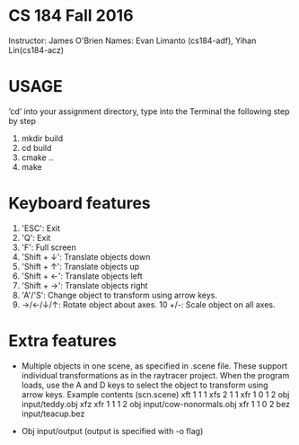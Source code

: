 # CS 184 Fall 2016
Instructor: James O'Brien
Names: Evan Limanto (cs184-adf), Yihan Lin(cs184-acz)

# USAGE
‘cd’ into your assignment directory, type into the Terminal the following step by step

1. mkdir build
2. cd build
3. cmake ..
4. make

# Keyboard features
1. 'ESC': Exit
2. 'Q': Exit
3. 'F': Full screen
4. 'Shift + ↓': Translate objects down
5. 'Shift + ↑': Translate objects up
6. 'Shift + ←': Translate objects left
7. 'Shift + →': Translate objects right
8. 'A'/'S': Change object to transform using arrow keys.
9. →/←/↓/↑: Rotate object about axes.
10 +/-: Scale object on all axes.

# Extra features
- Multiple objects in one scene, as specified in .scene file.
  These support individual transformations as in the raytracer project.
  When the program loads, use the A and D keys to select the object to
  transform using arrow keys.
  Example contents (scn.scene)
	xft 1 1 1
	xfs 2 1 1
	xfr 1 0 1 2
	obj input/teddy.obj
	xfz
	xfr 1 1 1 2
	obj input/cow-nonormals.obj
	xfr 1 1 0 2
	bez input/teacup.bez

- Obj input/output (output is specified with -o flag)